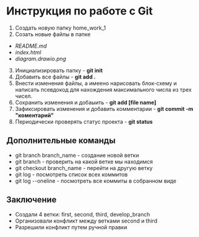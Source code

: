 # Инструкция по работе с Git

1. Создать новую папку home_work_1
2. Созать новые файлы в папке 
* *README.md*
* *index.html*
* *diagram.drawio.png*
3. Инициализировать папку - **git init**
4. Добавить все файлы - **git add .**
5. Внести изменения файлы, а имеено нарисовать блок-схему и написать псевдокод для нахождения максимального числа из трех чисел.
6. Сохранить изменения и добаыить - **git add [file name]**
7. Зафиксировать изменения и добавить комментарии - **git commit -m "коментарий"**
8. Периодически проверять статус проекта - **git status**


## Дополнительные команды

* git branch branch_name - создание новой ветки
* git branch - проверить на какой ветке мы находимся
* git checkout branch_name - перейти на другую ветку
* git log - посмотреть список всех коммитов
* git log --oneline - посмотреть все коммиты в собранном виде

## **Заключение** 

* Создали 4 ветки: first, second, third, develop_branch 
* Организовали конфликт между ветками second и third
* Разрешили конфликт путем ручной правки  